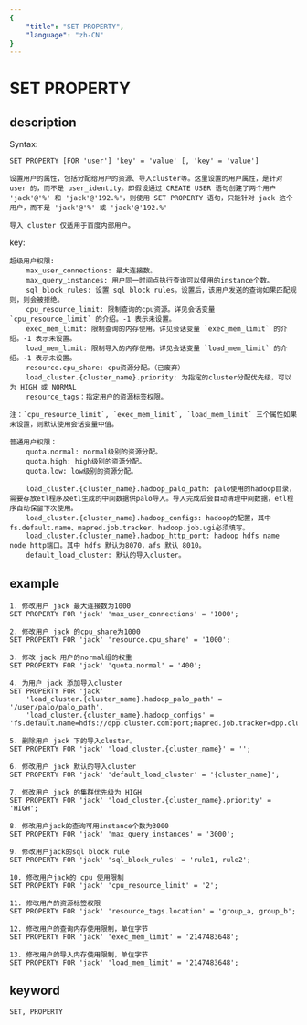 ```yaml
---
{
    "title": "SET PROPERTY",
    "language": "zh-CN"
}
---
```


<!-- 
Licensed to the Apache Software Foundation (ASF) under one
or more contributor license agreements.  See the NOTICE file
distributed with this work for additional information
regarding copyright ownership.  The ASF licenses this file
to you under the Apache License, Version 2.0 (the
"License"); you may not use this file except in compliance
with the License.  You may obtain a copy of the License at

  http://www.apache.org/licenses/LICENSE-2.0

Unless required by applicable law or agreed to in writing,
software distributed under the License is distributed on an
"AS IS" BASIS, WITHOUT WARRANTIES OR CONDITIONS OF ANY
KIND, either express or implied.  See the License for the
specific language governing permissions and limitations
under the License.
-->

# SET PROPERTY
## description

   Syntax:

    SET PROPERTY [FOR 'user'] 'key' = 'value' [, 'key' = 'value']

    设置用户的属性，包括分配给用户的资源、导入cluster等。这里设置的用户属性，是针对 user 的，而不是 user_identity。即假设通过 CREATE USER 语句创建了两个用户 'jack'@'%' 和 'jack'@'192.%'，则使用 SET PROPERTY 语句，只能针对 jack 这个用户，而不是 'jack'@'%' 或 'jack'@'192.%'

    导入 cluster 仅适用于百度内部用户。

   key:
   
    超级用户权限:
        max_user_connections: 最大连接数。
        max_query_instances: 用户同一时间点执行查询可以使用的instance个数。
        sql_block_rules: 设置 sql block rules。设置后，该用户发送的查询如果匹配规则，则会被拒绝。
        cpu_resource_limit: 限制查询的cpu资源。详见会话变量 `cpu_resource_limit` 的介绍。-1 表示未设置。
        exec_mem_limit: 限制查询的内存使用。详见会话变量 `exec_mem_limit` 的介绍。-1 表示未设置。
        load_mem_limit: 限制导入的内存使用。详见会话变量 `load_mem_limit` 的介绍。-1 表示未设置。
        resource.cpu_share: cpu资源分配。（已废弃）
        load_cluster.{cluster_name}.priority: 为指定的cluster分配优先级，可以为 HIGH 或 NORMAL
        resource_tags：指定用户的资源标签权限。

    注：`cpu_resource_limit`, `exec_mem_limit`, `load_mem_limit` 三个属性如果未设置，则默认使用会话变量中值。

    普通用户权限：
        quota.normal: normal级别的资源分配。
        quota.high: high级别的资源分配。
        quota.low: low级别的资源分配。

        load_cluster.{cluster_name}.hadoop_palo_path: palo使用的hadoop目录，需要存放etl程序及etl生成的中间数据供palo导入。导入完成后会自动清理中间数据，etl程序自动保留下次使用。    
        load_cluster.{cluster_name}.hadoop_configs: hadoop的配置，其中fs.default.name、mapred.job.tracker、hadoop.job.ugi必须填写。
        load_cluster.{cluster_name}.hadoop_http_port: hadoop hdfs name node http端口。其中 hdfs 默认为8070，afs 默认 8010。
        default_load_cluster: 默认的导入cluster。

## example

    1. 修改用户 jack 最大连接数为1000
    SET PROPERTY FOR 'jack' 'max_user_connections' = '1000';

    2. 修改用户 jack 的cpu_share为1000
    SET PROPERTY FOR 'jack' 'resource.cpu_share' = '1000';

    3. 修改 jack 用户的normal组的权重
    SET PROPERTY FOR 'jack' 'quota.normal' = '400';

    4. 为用户 jack 添加导入cluster 
    SET PROPERTY FOR 'jack' 
        'load_cluster.{cluster_name}.hadoop_palo_path' = '/user/palo/palo_path', 
        'load_cluster.{cluster_name}.hadoop_configs' = 'fs.default.name=hdfs://dpp.cluster.com:port;mapred.job.tracker=dpp.cluster.com:port;hadoop.job.ugi=user,password;mapred.job.queue.name=job_queue_name_in_hadoop;mapred.job.priority=HIGH;';

    5. 删除用户 jack 下的导入cluster。
    SET PROPERTY FOR 'jack' 'load_cluster.{cluster_name}' = '';

    6. 修改用户 jack 默认的导入cluster
    SET PROPERTY FOR 'jack' 'default_load_cluster' = '{cluster_name}';
    
    7. 修改用户 jack 的集群优先级为 HIGH
    SET PROPERTY FOR 'jack' 'load_cluster.{cluster_name}.priority' = 'HIGH';

    8. 修改用户jack的查询可用instance个数为3000
    SET PROPERTY FOR 'jack' 'max_query_instances' = '3000';

    9. 修改用户jack的sql block rule
    SET PROPERTY FOR 'jack' 'sql_block_rules' = 'rule1, rule2';

    10. 修改用户jack的 cpu 使用限制
    SET PROPERTY FOR 'jack' 'cpu_resource_limit' = '2';

    11. 修改用户的资源标签权限
    SET PROPERTY FOR 'jack' 'resource_tags.location' = 'group_a, group_b';

    12. 修改用户的查询内存使用限制，单位字节
    SET PROPERTY FOR 'jack' 'exec_mem_limit' = '2147483648';

    13. 修改用户的导入内存使用限制，单位字节
    SET PROPERTY FOR 'jack' 'load_mem_limit' = '2147483648';

## keyword
    SET, PROPERTY
    
